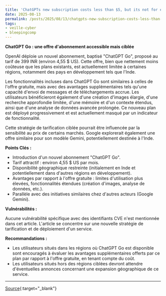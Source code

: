 ```yaml
---
title: 'ChatGPTs new subscription costs less than $5, but its not for everyone'
date: 2025-08-13
permalink: /posts/2025/08/13/chatgpts-new-subscription-costs-less-than-5-but-its-not-for-everyone/
tags:
- veille-cyber
- bleepingcomp
---
```

**ChatGPT Go : une offre d'abonnement accessible mais ciblée**

OpenAI déploie un nouvel abonnement, baptisé "ChatGPT Go", proposé au tarif de 399 INR (environ 4,55 $ US). Cette offre, bien que nettement moins coûteuse que les plans existants, est actuellement limitée à certaines régions, notamment des pays en développement tels que l'Inde.

Les fonctionnalités incluses dans ChatGPT Go sont similaires à celles de l'offre gratuite, mais avec des avantages supplémentaires tels qu'une capacité d'envoi de messages et de téléchargements accrue. Les utilisateurs bénéficieront également d'une création d'images élargie, d'une recherche approfondie limitée, d'une mémoire et d'un contexte étendus, ainsi que d'une analyse de données avancée prolongée. Ce nouveau plan est déployé progressivement et est actuellement masqué par un indicateur de fonctionnalité.

Cette stratégie de tarification ciblée pourrait être influencée par la sensibilité au prix de certains marchés. Google explorerait également une offre similaire pour son modèle Gemini, potentiellement destinée à l'Inde.

**Points Clés :**

*   Introduction d'un nouvel abonnement "ChatGPT Go".
*   Tarif attractif : environ 4,55 $ US par mois.
*   Disponibilité géographique restreinte (initialement en Inde et potentiellement dans d'autres régions en développement).
*   Avantages par rapport à l'offre gratuite : limites d'utilisation plus élevées, fonctionnalités étendues (création d'images, analyse de données, etc.).
*   Parallèle avec des initiatives similaires chez d'autres acteurs (Google Gemini).

**Vulnérabilités :**

Aucune vulnérabilité spécifique avec des identifiants CVE n'est mentionnée dans cet article. L'article se concentre sur une nouvelle stratégie de tarification et de déploiement d'un service.

**Recommandations :**

*   Les utilisateurs situés dans les régions où ChatGPT Go est disponible sont encouragés à évaluer les avantages supplémentaires offerts par ce plan par rapport à l'offre gratuite, en tenant compte du coût.
*   Les utilisateurs situés hors des régions ciblées devront attendre d'éventuelles annonces concernant une expansion géographique de ce service.

---
[Source](https://www.bleepingcomputer.com/news/artificial-intelligence/chatgpts-new-subscription-costs-less-than-5-but-its-not-for-everyone/){:target="_blank"}
